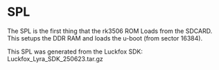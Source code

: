 # SPL

The SPL is the first thing that the rk3506 ROM Loads from the SDCARD.
This setups the DDR RAM and loads the u-boot (from sector 16384).

This SPL was generated from the Luckfox SDK: Luckfox_Lyra_SDK_250623.tar.gz
